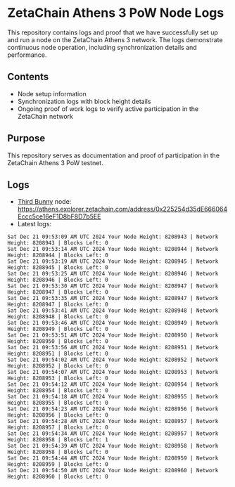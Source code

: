 # ZetaChain Athens 3 PoW Node Logs
This repository contains logs and proof that we have successfully set up and run a node on the ZetaChain Athens 3 network. The logs demonstrate continuous node operation, including synchronization details and performance.

## Contents
- Node setup information
- Synchronization logs with block height details
- Ongoing proof of work logs to verify active participation in the ZetaChain network

## Purpose
This repository serves as documentation and proof of participation in the ZetaChain Athens 3 PoW testnet.

## Logs

- [Third Bunny](https://thirdbunny.xyz/) node: https://athens.explorer.zetachain.com/address/0x225254d35dE666064Eccc5ce16eF1D8bF8D7b5EE
- Latest logs:
```
Sat Dec 21 09:53:09 AM UTC 2024 Your Node Height: 8208943 | Network Height: 8208943 | Blocks Left: 0
Sat Dec 21 09:53:14 AM UTC 2024 Your Node Height: 8208944 | Network Height: 8208944 | Blocks Left: 0
Sat Dec 21 09:53:19 AM UTC 2024 Your Node Height: 8208945 | Network Height: 8208945 | Blocks Left: 0
Sat Dec 21 09:53:25 AM UTC 2024 Your Node Height: 8208946 | Network Height: 8208946 | Blocks Left: 0
Sat Dec 21 09:53:30 AM UTC 2024 Your Node Height: 8208947 | Network Height: 8208947 | Blocks Left: 0
Sat Dec 21 09:53:35 AM UTC 2024 Your Node Height: 8208947 | Network Height: 8208947 | Blocks Left: 0
Sat Dec 21 09:53:41 AM UTC 2024 Your Node Height: 8208948 | Network Height: 8208948 | Blocks Left: 0
Sat Dec 21 09:53:46 AM UTC 2024 Your Node Height: 8208949 | Network Height: 8208949 | Blocks Left: 0
Sat Dec 21 09:53:51 AM UTC 2024 Your Node Height: 8208950 | Network Height: 8208950 | Blocks Left: 0
Sat Dec 21 09:53:56 AM UTC 2024 Your Node Height: 8208951 | Network Height: 8208951 | Blocks Left: 0
Sat Dec 21 09:54:02 AM UTC 2024 Your Node Height: 8208952 | Network Height: 8208952 | Blocks Left: 0
Sat Dec 21 09:54:07 AM UTC 2024 Your Node Height: 8208953 | Network Height: 8208953 | Blocks Left: 0
Sat Dec 21 09:54:12 AM UTC 2024 Your Node Height: 8208954 | Network Height: 8208954 | Blocks Left: 0
Sat Dec 21 09:54:18 AM UTC 2024 Your Node Height: 8208955 | Network Height: 8208955 | Blocks Left: 0
Sat Dec 21 09:54:23 AM UTC 2024 Your Node Height: 8208956 | Network Height: 8208956 | Blocks Left: 0
Sat Dec 21 09:54:28 AM UTC 2024 Your Node Height: 8208957 | Network Height: 8208957 | Blocks Left: 0
Sat Dec 21 09:54:34 AM UTC 2024 Your Node Height: 8208957 | Network Height: 8208958 | Blocks Left: 1
Sat Dec 21 09:54:39 AM UTC 2024 Your Node Height: 8208958 | Network Height: 8208958 | Blocks Left: 0
Sat Dec 21 09:54:44 AM UTC 2024 Your Node Height: 8208959 | Network Height: 8208959 | Blocks Left: 0
Sat Dec 21 09:54:50 AM UTC 2024 Your Node Height: 8208960 | Network Height: 8208960 | Blocks Left: 0
```

